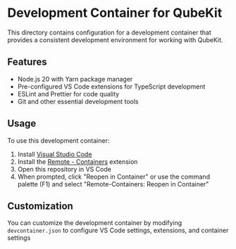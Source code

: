 # Development Container for QubeKit

This directory contains configuration for a development container that provides
a consistent development environment for working with QubeKit.

## Features

- Node.js 20 with Yarn package manager
- Pre-configured VS Code extensions for TypeScript development
- ESLint and Prettier for code quality
- Git and other essential development tools

## Usage

To use this development container:

1. Install [Visual Studio Code](https://code.visualstudio.com/)
2. Install the
   [Remote - Containers](https://marketplace.visualstudio.com/items?itemName=ms-vscode-remote.remote-containers)
   extension
3. Open this repository in VS Code
4. When prompted, click "Reopen in Container" or use the command palette (F1)
   and select "Remote-Containers: Reopen in Container"

## Customization

You can customize the development container by modifying `devcontainer.json` to
configure VS Code settings, extensions, and container settings
